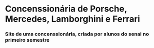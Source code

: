 # Concenssionária de Porsche, Mercedes, Lamborghini e Ferrari

### Site de uma concenssionária, criada por alunos do senai no primeiro semestre